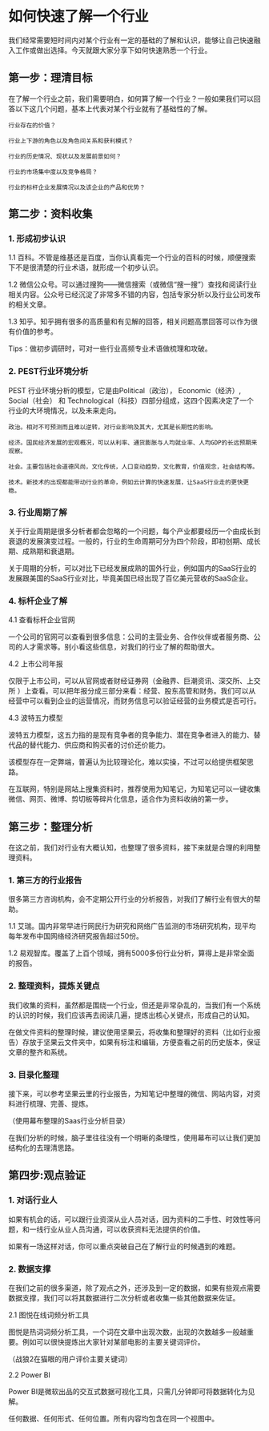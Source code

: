 # 如何快速了解一个行业

我们经常需要短时间内对某个行业有一定的基础的了解和认识，能够让自己快速融入工作或做出选择。今天就跟大家分享下如何快速熟悉一个行业。

## 第一步：理清目标

在了解一个行业之前，我们需要明白，如何算了解一个行业？一般如果我们可以回答以下这几个问题，基本上代表对某个行业就有了基础性的了解。

    行业存在的价值？

    行业上下游的角色以及角色间关系和获利模式？

    行业的历史情况、现状以及发展前景如何？

    行业的市场集中度以及竞争格局？

    行业的标杆企业发展情况以及该企业的产品和优势？

## 第二步：资料收集

### 1. 形成初步认识

1.1 百科。不管是维基还是百度，当你认真看完一个行业的百科的时候，顺便搜索下不是很清楚的行业术语，就形成一个初步认识。

1.2 微信公众号。可以通过搜狗——微信搜索（或微信“搜一搜”）查找和阅读行业相关内容。公众号已经沉淀了非常多不错的内容，包括专家分析以及行业公司发布的相关文章。

1.3 知乎。知乎拥有很多的高质量和有见解的回答，相关问题高票回答可以作为很有价值的参考。

Tips：做初步调研时，可对一些行业高频专业术语做梳理和攻破。

### 2. PEST行业环境分析

PEST 行业环境分析的模型，它是由Political（政治）， Economic（经济）, Social（社会） 和 Technological（科技）四部分组成，这四个因素决定了一个行业的大环境情况，以及未来走向。

    政治。相对不可预测而且难以逆转，对行业影响及其大，尤其是长期性的影响。

    经济。国民经济发展的宏观概况，可以从利率、通货膨胀与人均就业率、人均GDP的长远预期来观察。

    社会。主要包括社会道德风尚，文化传统，人口变动趋势，文化教育，价值观念，社会结构等。

    技术。新技术的出现都能带动行业的革命，例如云计算的快速发展，让SaaS行业走的更快更稳。

### 3. 行业周期了解

关于行业周期是很多分析者都会忽略的一个问题，每个产业都要经历一个由成长到衰退的发展演变过程。一般的，行业的生命周期可分为四个阶段，即初创期、成长期、成熟期和衰退期。

关于周期的分析，可以对比下已经发展成熟的国外行业，例如国内的SaaS行业的发展跟美国的SaaS行业对比，毕竟美国已经出现了百亿美元营收的SaaS企业。

### 4. 标杆企业了解

4.1 查看标杆企业官网

一个公司的官网可以查看到很多信息：公司的主营业务、合作伙伴或者服务商、公司的人才需求等。别小看这些信息，对我们的行业了解的帮助很大。

4.2 上市公司年报

仅限于上市公司，可以从官网或者财经证券网（金融界、巨潮资讯、深交所、上交所 ）上查看。可以把年报分成三部分来看：经营、股东高管和财务。我们可以从经营中可以看到企业的运营情况，而财务信息可以验证经营的业务模式是否可行。

4.3 波特五力模型

波特五力模型，这五力指的是现有竞争者的竞争能力、潜在竞争者进入的能力、替代品的替代能力、供应商和购买者的讨价还价能力。

该模型存在一定弊端，普遍认为比较理论化，难以实操，不过可以给提供框架思路。

在互联网，特别是网站上搜集资料时，推荐使用为知笔记，为知笔记可以一键收集微信、网页、微博、剪切板等碎片化信息，适合作为资料收纳的第一步。

## 第三步：整理分析

在这之前，我们对行业有大概认知，也整理了很多资料，接下来就是合理的利用整理资料。

### 1. 第三方的行业报告

很多第三方咨询机构，会不定期公开行业的分析报告，对我们了解行业有很大的帮助。

1.1 艾瑞。国内非常早进行网民行为研究和网络广告监测的市场研究机构，现平均每年发布中国网络经济研究报告超过50份。

1.2 易观智库。覆盖了上百个领域，拥有5000多份行业分析，算得上是非常全面的报告。

### 2. 整理资料，提炼关键点

我们收集的资料，虽然都是围绕一个行业，但还是非常杂乱的，当我们有一个系统的认识的时候，我们应该再去阅读几遍，提炼出核心关键点，形成自己的认知。

在做文件资料的整理时候，建议使用坚果云，将收集和整理好的资料（比如行业报告）存放于坚果云文件夹中，如果有标注和编辑，方便查看之前的历史版本，保证文章的整齐和系统。

### 3. 目录化整理

接下来，可以参考坚果云里的行业报告，为知笔记中整理的微信、网站内容，对资料进行梳理、完善、提炼。

（使用幕布整理的Saas行业分析目录）

在我们分析的时候，脑子里往往没有一个明晰的条理性，使用幕布可以让我们更加结构化的去理清思路。

## 第四步:观点验证

### 1. 对话行业人

如果有机会的话，可以跟行业资深从业人员对话，因为资料的二手性、时效性等问题，和一线行业从业人员沟通，可以收获资料无法提供的价值。

如果有一场这样对话，你可以重点突破自己在了解行业的时候遇到的难题。

### 2. 数据支撑

在我们之前的很多渠道，除了观点之外，还涉及到一定的数据，如果有些观点需要数据支撑，我们可以将其数据进行二次分析或者收集一些其他数据来佐证。

2.1 图悦在线词频分析工具

图悦是热词词频分析工具，一个词在文章中出现次数，出现的次数越多一般越重要。例如可以很快提炼出大家针对某部电影的主要关键词评价。

（战狼2在猫眼的用户评价主要关键词）

2.2 Power BI

Power BI是微软出品的交互式数据可视化工具，只需几分钟即可将数据转化为见解。

任何数据、任何形式、任何位置。所有内容均包含在同一个视图中。
